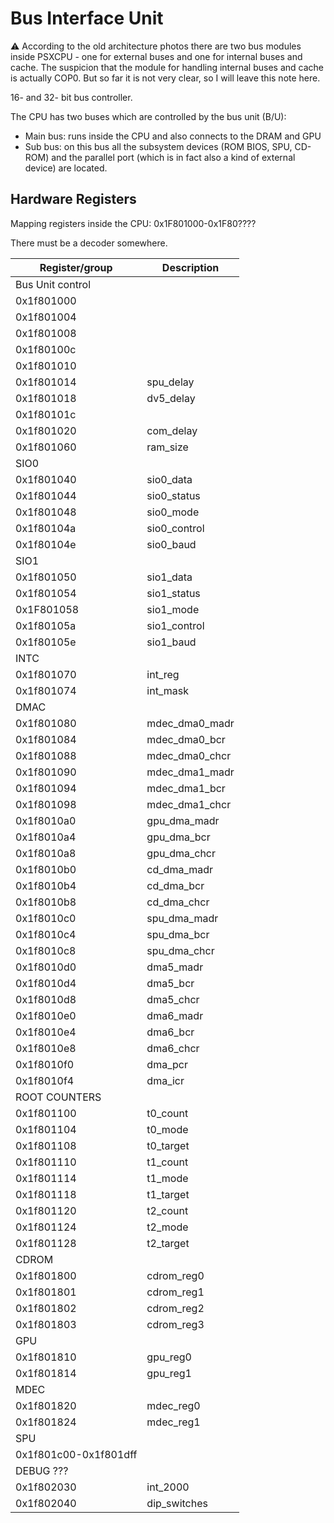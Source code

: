 # Bus Interface Unit

:warning: According to the old architecture photos there are two bus modules inside PSXCPU - one for external buses and one for internal buses and cache. The suspicion that the module for handling internal buses and cache is actually COP0. But so far it is not very clear, so I will leave this note here.

16- and 32- bit bus controller.

The CPU has two buses which are controlled by the bus unit (B/U):
- Main bus: runs inside the CPU and also connects to the DRAM and GPU
- Sub bus: on this bus all the subsystem devices (ROM BIOS, SPU, CD-ROM) and the parallel port (which is in fact also a kind of external device) are located.

## Hardware Registers

Mapping registers inside the CPU: 0x1F801000-0x1F80????

There must be a decoder somewhere.

|Register/group|Description|
|---|---|
|Bus Unit control| |
|0x1f801000| |
|0x1f801004| |
|0x1f801008| |
|0x1f80100c| |
|0x1f801010| |
|0x1f801014|spu_delay|
|0x1f801018|dv5_delay|
|0x1f80101c| |
|0x1f801020|com_delay|
|0x1f801060|ram_size|
|SIO0| |
|0x1f801040|sio0_data|
|0x1f801044|sio0_status|
|0x1f801048|sio0_mode|
|0x1f80104a|sio0_control|
|0x1f80104e|sio0_baud|
|SIO1| |
|0x1f801050|sio1_data|
|0x1f801054|sio1_status|
|0x1F801058|sio1_mode|
|0x1f80105a|sio1_control|
|0x1f80105e|sio1_baud|
|INTC| |
|0x1f801070|int_reg|
|0x1f801074|int_mask|
|DMAC| |
|0x1f801080|mdec_dma0_madr|
|0x1f801084|mdec_dma0_bcr|
|0x1f801088|mdec_dma0_chcr|
|0x1f801090|mdec_dma1_madr|
|0x1f801094|mdec_dma1_bcr|
|0x1f801098|mdec_dma1_chcr|
|0x1f8010a0|gpu_dma_madr|
|0x1f8010a4|gpu_dma_bcr|
|0x1f8010a8|gpu_dma_chcr|
|0x1f8010b0|cd_dma_madr|
|0x1f8010b4|cd_dma_bcr|
|0x1f8010b8|cd_dma_chcr|
|0x1f8010c0|spu_dma_madr|
|0x1f8010c4|spu_dma_bcr|
|0x1f8010c8|spu_dma_chcr|
|0x1f8010d0|dma5_madr|
|0x1f8010d4|dma5_bcr|
|0x1f8010d8|dma5_chcr|
|0x1f8010e0|dma6_madr|
|0x1f8010e4|dma6_bcr|
|0x1f8010e8|dma6_chcr|
|0x1f8010f0|dma_pcr|
|0x1f8010f4|dma_icr|
|ROOT COUNTERS| |
|0x1f801100|t0_count|
|0x1f801104|t0_mode|
|0x1f801108|t0_target|
|0x1f801110|t1_count|
|0x1f801114|t1_mode|
|0x1f801118|t1_target|
|0x1f801120|t2_count|
|0x1f801124|t2_mode|
|0x1f801128|t2_target|
|CDROM| |
|0x1f801800|cdrom_reg0|
|0x1f801801|cdrom_reg1|
|0x1f801802|cdrom_reg2|
|0x1f801803|cdrom_reg3|
|GPU| |
|0x1f801810|gpu_reg0|
|0x1f801814|gpu_reg1|
|MDEC| |
|0x1f801820|mdec_reg0|
|0x1f801824|mdec_reg1|
|SPU| |
|0x1f801c00-0x1f801dff| |
|DEBUG ???| |
|0x1f802030|int_2000|
|0x1f802040|dip_switches|
